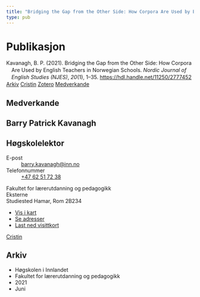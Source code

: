 ```yaml
---
title: "Bridging the Gap from the Other Side: How Corpora Are Used by English Teachers in Norwegian Schools."
type: pub
---
```

<h1>Publikasjon</h1>
<article id="csl-bib-container-AIA6BMUZ" class="csl-bib-container">
  <div class="csl-bib-body" style="line-height: 1.35; padding-left: 1em; text-indent:-1em;">
  <div class="csl-entry">Kavanagh, B. P. (2021). Bridging the Gap from the Other Side: How Corpora Are Used by English Teachers in Norwegian Schools. <i>Nordic Journal of English Studies (NJES)</i>, <i>20</i>(1), 1&#x2013;35. <a href="https://hdl.handle.net/11250/2777452">https://hdl.handle.net/11250/2777452</a></div>
</div>
  <div class="csl-bib-buttons">
    <a href="#taxonomy-article-AIA6BMUZ" class="csl-bib-button">Arkiv</a>
    <a href="https://app.cristin.no/results/show.jsf?id=1914927" alt="Cristin URL" class="csl-bib-button">Cristin</a>
    <a href="http://zotero.org/groups/5022929/items/AIA6BMUZ" alt="Zotero URL" class="csl-bib-button">Zotero</a>
    <a href="#contributors-article-AIA6BMUZ" class="csl-bib-button">Medverkande</a>
  </div>
  <div id="csl-bib-meta-container-AIA6BMUZ"></div>
</article>
<div id="csl-bib-meta-AIA6BMUZ" class="csl-bib-meta">
  <article id="contributors-article-AIA6BMUZ" class="contributors-article">
    <h1>Medverkande</h1>
    <div class="personas">
<div class="vrtx-hinn-person-card">
<div class="photo">
<i class="lar la-user-circle missing-person"></i>
</div>
<div class="info">
<hgroup><h1>Barry Patrick Kavanagh</h1>
<h2>Høgskolelektor</h2>
</hgroup><dl>
<dt>E-post</dt>
<dd>
<a href="mailto:barry.kavanagh@inn.no">barry.kavanagh@inn.no</a>
</dd>
<dt>Telefonnummer</dt>
<dd><a href="tel:+4762517238">
+47 62 51 72 38
</a></dd>
</dl>
<p>
Fakultet for lærerutdanning og pedagogikk<br>
Eksterne<br>
Studiested Hamar,
Rom 2B234
</p>
<ul class="vrtx-hinn-links">
<li><a href="https://www.google.com/maps?q=60.796320,%2011.074390">Vis i kart</a></li>
<li><a href="https://www.inn.no/finn-en-ansatt/barry-kavanagh.html#vrtx-hinn-addresses">Se adresser</a></li>
<li><a href="https://www.inn.no/finn-en-ansatt/barry-kavanagh.html?vrtx=vcf">Last ned visittkort</a></li>
</ul>
</div>
</div>
<a href="https://app.cristin.no/persons/show.jsf?id=610811" alt="Cristin URL" class="personas-cristin">Cristin</a>
</div>
  </article>
  <article id="taxonomy-article-AIA6BMUZ" class="taxonomy-article">
    <h1>Arkiv</h1>
    <ul>
      <li>Høgskolen i Innlandet</li>
      <li>Fakultet for lærerutdanning og pedagogikk</li>
      <li>2021</li>
      <li>Juni</li>
    </ul>
  </article>
</div>
